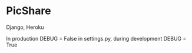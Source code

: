 # PicShare
Django, Heroku

In production DEBUG = False in settings.py, during development DEBUG = True
